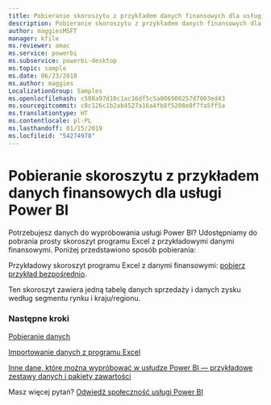```yaml
---
title: Pobieranie skoroszytu z przykładem danych finansowych dla usługi Power BI
description: Pobieranie skoroszytu z przykładem danych finansowych dla usługi Power BI
author: maggiesMSFT
manager: kfile
ms.reviewer: amac
ms.service: powerbi
ms.subservice: powerbi-desktop
ms.topic: sample
ms.date: 06/23/2018
ms.author: maggies
LocalizationGroup: Samples
ms.openlocfilehash: c508a97d10c1ac16df5c5a006900257d7003ed43
ms.sourcegitcommit: c8c126c1b2ab4527a16a4fb8f5208e0f7fa5ff5a
ms.translationtype: HT
ms.contentlocale: pl-PL
ms.lasthandoff: 01/15/2019
ms.locfileid: "54274978"
---
```

# <a name="download-the-financial-sample-workbook-for-power-bi"></a>Pobieranie skoroszytu z przykładem danych finansowych dla usługi Power BI
Potrzebujesz danych do wypróbowania usługi Power BI? Udostępniamy do pobrania prosty skoroszyt programu Excel z przykładowymi danymi finansowymi.  Poniżej przedstawiono sposób pobierania:

Przykładowy skoroszyt programu Excel z danymi finansowymi: [pobierz przykład bezpośrednio](http://go.microsoft.com/fwlink/?LinkID=521962).

Ten skoroszyt zawiera jedną tabelę danych sprzedaży i danych zysku według segmentu rynku i kraju/regionu.

### <a name="next-steps"></a>Następne kroki
[Pobieranie danych](service-get-data.md)

[Importowanie danych z programu Excel](service-excel-workbook-files.md)

[Inne dane, które można wypróbować w usłudze Power BI — przykładowe zestawy danych i pakiety zawartości](sample-datasets.md)

Masz więcej pytań? [Odwiedź społeczność usługi Power BI](http://community.powerbi.com/)


